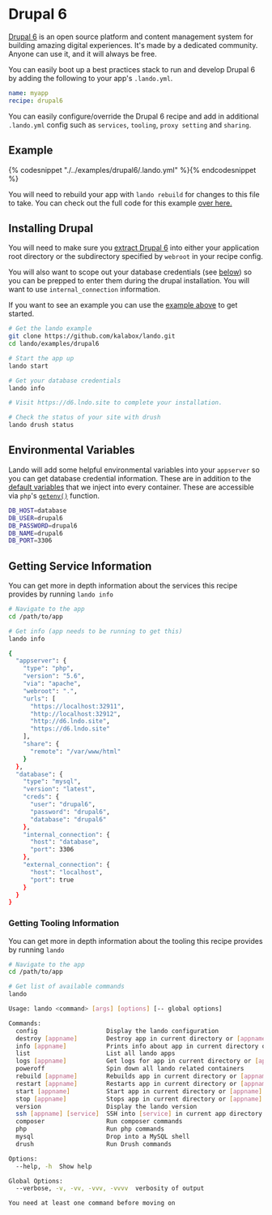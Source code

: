 Drupal 6
========

[Drupal 6](https://www.drupal.org/drupal-6.0) is an open source platform and content management system for building amazing digital experiences. It's made by a dedicated community. Anyone can use it, and it will always be free.

You can easily boot up a best practices stack to run and develop Drupal 6 by adding the following to your app's `.lando.yml`.

```yml
name: myapp
recipe: drupal6
```

You can easily configure/override the Drupal 6 recipe and add in additional `.lando.yml` config such as `services`, `tooling`, `proxy setting` and `sharing`.

Example
-------

{% codesnippet "./../examples/drupal6/.lando.yml" %}{% endcodesnippet %}

You will need to rebuild your app with `lando rebuild` for changes to this file to take. You can check out the full code for this example [over here.](https://github.com/kalabox/lando/tree/master/examples/drupal7-2)

Installing Drupal
-----------------

You will need to make sure you [extract Drupal 6](https://api.drupal.org/api/drupal/INSTALL.txt/6.x) into either your application root directory or the subdirectory specified by `webroot` in your recipe config.

You will also want to scope out your database credentials (see [below](#getting-service-information)) so you can be prepped to enter them during the drupal installation. You will want to use `internal_connection` information.

If you want to see an example you can use the [example above](https://github.com/kalabox/lando/tree/master/examples/drupal6) to get started.

```bash
# Get the lando example
git clone https://github.com/kalabox/lando.git
cd lando/examples/drupal6

# Start the app up
lando start

# Get your database credentials
lando info

# Visit https://d6.lndo.site to complete your installation.

# Check the status of your site with drush
lando drush status
```

Environmental Variables
-----------------------

Lando will add some helpful environmental variables into your `appserver` so you can get database credential information. These are in addition to the [default variables](./../config/services.md#environment) that we inject into every container. These are accessible via `php`'s [`getenv()`](http://php.net/manual/en/function.getenv.php) function.

```bash
DB_HOST=database
DB_USER=drupal6
DB_PASSWORD=drupal6
DB_NAME=drupal6
DB_PORT=3306
```

Getting Service Information
---------------------------

You can get more in depth information about the services this recipe provides by running `lando info`

```bash
# Navigate to the app
cd /path/to/app

# Get info (app needs to be running to get this)
lando info

{
  "appserver": {
    "type": "php",
    "version": "5.6",
    "via": "apache",
    "webroot": ".",
    "urls": [
      "https://localhost:32911",
      "http://localhost:32912",
      "http://d6.lndo.site",
      "https://d6.lndo.site"
    ],
    "share": {
      "remote": "/var/www/html"
    }
  },
  "database": {
    "type": "mysql",
    "version": "latest",
    "creds": {
      "user": "drupal6",
      "password": "drupal6",
      "database": "drupal6"
    },
    "internal_connection": {
      "host": "database",
      "port": 3306
    },
    "external_connection": {
      "host": "localhost",
      "port": true
    }
  }
}
```

### Getting Tooling Information

You can get more in depth information about the tooling this recipe provides by running `lando`

```bash
# Navigate to the app
cd /path/to/app

# Get list of available commands
lando

Usage: lando <command> [args] [options] [-- global options]

Commands:
  config                   Display the lando configuration
  destroy [appname]        Destroy app in current directory or [appname]
  info [appname]           Prints info about app in current directory or [appname]
  list                     List all lando apps
  logs [appname]           Get logs for app in current directory or [appname]
  poweroff                 Spin down all lando related containers
  rebuild [appname]        Rebuilds app in current directory or [appname]
  restart [appname]        Restarts app in current directory or [appname]
  start [appname]          Start app in current directory or [appname]
  stop [appname]           Stops app in current directory or [appname]
  version                  Display the lando version
  ssh [appname] [service]  SSH into [service] in current app directory or [appname]
  composer                 Run composer commands
  php                      Run php commands
  mysql                    Drop into a MySQL shell
  drush                    Run Drush commands

Options:
  --help, -h  Show help                                                [boolean]

Global Options:
  --verbose, -v, -vv, -vvv, -vvvv  verbosity of output

You need at least one command before moving on
```
